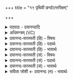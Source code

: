 +++
title = "१९ पृथिवी छन्दोऽन्तरिक्षम्"

+++
<details><summary>पदपाठः - दयानन्दादि</summary>

पृ॒थि॒वी। छन्दः॑। अ॒न्तरि॑क्षम्। छन्दः॑। द्यौः। छन्दः॑। समाः॑। छन्दः॑। नक्ष॑त्राणि। छन्दः॑। वाक्। छन्दः॑। मनः॑। छन्दः॑। कृ॒षिः। छन्दः॑। हिर॑ण्यम्। छन्दः॑। गौः। छन्दः॑। अ॒जा। छन्दः॑। अश्वः॑। छन्दः॑। १९।
</details>

<details><summary>अधिमन्त्रम् (VC)</summary>

- पृथिव्यादयो देवताः
- विश्वदेव ऋषिः
- आर्षी जगती
- निषादः
</details>

<details><summary>दयानन्द-सरस्वती (हि) - विषयः</summary>

फिर वही उक्त विषय अगले मन्त्र में कहा है ॥
</details>

<details><summary>दयानन्द-सरस्वती (हि) - पदार्थः</summary>

पदार्थान्वयभाषाः -  हे स्त्री-पुरुषो ! तुम लोग जैसे (पृथिवी) भूमि (छन्दः) स्वतन्त्र (अन्तरिक्षम्) आकाश (छन्दः) आनन्द (द्यौः) प्रकाश (छन्दः) विज्ञान (समाः) वर्ष (छन्दः) बुद्धि (नक्षत्राणि) तारे लोक (छन्दः) स्वतन्त्र (वाक्) वाणी (छन्दः) सत्य (मनः) मन (छन्दः) निष्कपट (कृषिः) जोतना (छन्दः) उत्पत्ति (हिरण्यम्) सुवर्ण (छन्दः) सुखदायी (गौः) गौ (छन्दः) आनन्द-हेतु (अजा) बकरी (छन्दः) सुख का हेतु और (अश्वः) घोड़े आदि (छन्दः) स्वाधीन हैं, वैसे विद्या, विनय और धर्म के आचरण विषय में स्वाधीनता से वर्त्तो ॥१९ ॥
</details>

<details><summary>दयानन्द-सरस्वती (हि) - भावार्थः</summary>

भावार्थभाषाः -  इस मन्त्र में वाचकलुप्तोपमालङ्कार है। स्त्री-पुरुषों को चाहिये कि शुद्ध विद्या, क्रिया और स्वतन्त्रता से पृथिवी आदि पदार्थों के गुण, कर्म और स्वभावों को जान; खेती आदि कर्मों से सुवर्ण आदि रत्नों को प्राप्त हों और गौ आदि पशुओं की रक्षा करके ऐश्वर्य्य बढ़ावें ॥१९ ॥
</details>

<details><summary>दयानन्द-सरस्वती (सं) - विषयः</summary>

पुनस्तमेव विषयमाह ॥
</details>

<details><summary>दयानन्द-सरस्वती (सं) - पदार्थः</summary>

पदार्थान्वयभाषाः -  हे स्त्रीपुरुषाः ! यूयं यथा पृथिवी छन्दोऽन्तरिक्षं छन्दो द्यौश्छन्दः समाश्छन्दो नक्षत्राणि छन्दो वाक् छन्दो मनश्छन्दः कृषिश्छन्दो हिरण्यं छन्दो गौश्छन्दोऽजाच्छन्दोऽश्वश्छन्दोऽस्ति, तथा विद्याविनयधर्माचरणेषु स्वाधीनतया वर्त्तध्वम् ॥१९ ॥
</details>

<details><summary>दयानन्द-सरस्वती (सं) - भावार्थः</summary>

भावार्थभाषाः -  अत्र वाचकलुप्तोपमालङ्कारः। स्त्रीपुरुषैः स्वच्छविद्याक्रियाभ्यां स्वातन्त्र्येण पृथिव्यादिपदार्थानां गुणादीन् विज्ञाय कृष्यादिकर्मभिः सुवर्णादिं प्राप्य गवादीन् संरक्ष्यैश्वर्यमुन्नेयम् ॥१९ ॥
</details>

<details><summary>सविता जोशी ← दयानन्दः (म) - भावार्थः</summary>

भावार्थभाषाः -  या मंत्रात वाचकलुप्तोपमालंकार आहे. स्त्री व पुरुषांनी शुद्ध ज्ञान व कर्म या द्वारे स्वतंत्रपणे पृथ्वी इत्यादी पदार्थांचे गुण, कर्म, स्वभाव जाणून शेती इत्यादी द्वारा सुवर्ण, रत्ने प्राप्त करावीत आणि गाई वगैरे पशूंचे रक्षण करून ऐश्वर्य वाढवावे.
</details>
